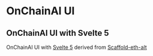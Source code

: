 # OnChainAI UI

## OnChainAI UI with Svelte 5

OnChainAI UI with [Svelte 5](https://svelte.dev/blog/svelte-5-release-candidate) derived from
[Scaffold-eth-alt](https://github.com/zapaz/scaffold-eth-alt)
